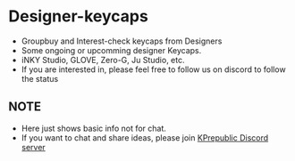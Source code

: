 # Designer-keycaps
- Groupbuy and Interest-check keycaps from Designers 
- Some ongoing or upcomming designer Keycaps.  
- iNKY Studio, GLOVE, Zero-G, Ju Studio, etc. 
- If you are interested in, please feel free to follow us on discord to follow the status
## NOTE
- Here just shows basic info not for chat. 
- If you want to chat and share ideas, please join [KPrepublic Discord server](https://discord.gg/tuXDmJNYxS)
